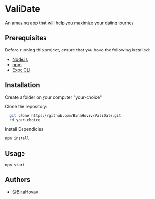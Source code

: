 
# ValiDate


An amazing app that will help you maximize your dating journey



## Prerequisites

Before running this project, ensure that you have the following installed:

- [Node.js](https://nodejs.org/)
- [npm](https://www.npmjs.com/)
- [Expo CLI](https://docs.expo.dev/get-started/installation/)
## Installation

Create a folder on your computer "your-choice"

Clone the repository:

```bash
  git clone https://github.com/BinaHovav/ValiDate.git
  cd your-choice
```

Install Dependicies: 

```bash
npm install 
```
    
## Usage

```
npm start
```


## Authors

- [@BinaHovav](https://www.github.com/BinaHovav)

